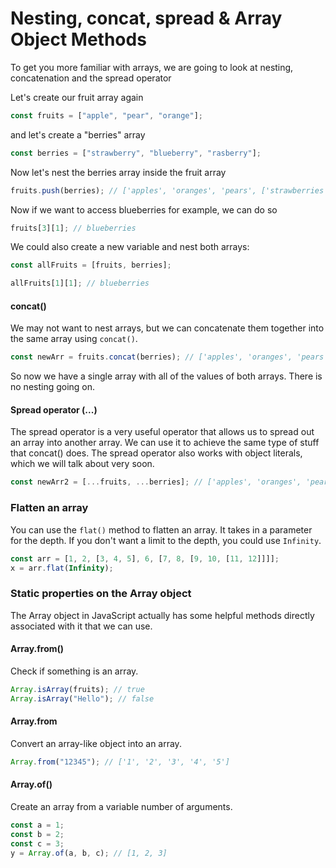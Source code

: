 # Nesting, concat, spread & Array Object Methods

To get you more familiar with arrays, we are going to look at nesting, concatenation and the spread operator

Let's create our fruit array again

```javascript
const fruits = ["apple", "pear", "orange"];
```

and let's create a "berries" array

```javascript
const berries = ["strawberry", "blueberry", "rasberry"];
```

Now let's nest the berries array inside the fruit array

```javascript
fruits.push(berries); // ['apples', 'oranges', 'pears', ['strawberries', 'blueberries', 'raspberries']]
```

Now if we want to access blueberries for example, we can do so

```javascript
fruits[3][1]; // blueberries
```

We could also create a new variable and nest both arrays:

```JavaScript
const allFruits = [fruits, berries];
```

```javascript
allFruits[1][1]; // blueberries
```

#### concat()

We may not want to nest arrays, but we can concatenate them together into the same array using `concat()`.

```javascript
const newArr = fruits.concat(berries); // ['apples', 'oranges', 'pears', 'strawberries', 'blueberries', 'raspberries']
```

So now we have a single array with all of the values of both arrays. There is no nesting going on.

#### Spread operator (...)

The spread operator is a very useful operator that allows us to spread out an array into another array. We can use it to achieve the same type of stuff that concat() does. The spread operator also works with object literals, which we will talk about very soon.

```javascript
const newArr2 = [...fruits, ...berries]; // ['apples', 'oranges', 'pears', 'strawberries', 'blueberries', 'raspberries']
```

### Flatten an array

You can use the `flat()` method to flatten an array. It takes in a parameter for the depth. If you don't want a limit to the depth, you could use `Infinity`.

```js
const arr = [1, 2, [3, 4, 5], 6, [7, 8, [9, 10, [11, 12]]]];
x = arr.flat(Infinity);
```

### Static properties on the Array object

The Array object in JavaScript actually has some helpful methods directly associated with it that we can use.

#### Array.from()

Check if something is an array.

```js
Array.isArray(fruits); // true
Array.isArray("Hello"); // false
```

#### Array.from

Convert an array-like object into an array.

```js
Array.from("12345"); // ['1', '2', '3', '4', '5']
```

#### Array.of()

Create an array from a variable number of arguments.

```js
const a = 1;
const b = 2;
const c = 3;
y = Array.of(a, b, c); // [1, 2, 3]
```
